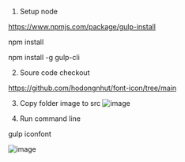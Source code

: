 1. Setup node

https://www.npmjs.com/package/gulp-install

npm install

npm install -g gulp-cli

2. Soure code checkout 

https://github.com/hodongnhut/font-icon/tree/main

3. Copy folder image to src
![image](https://user-images.githubusercontent.com/8769219/178133456-ea19bfd7-9a53-482c-989b-8e1c25b5e689.png)

4. Run command line

gulp iconfont

![image](https://user-images.githubusercontent.com/8769219/178133466-dca57127-e676-4145-9451-a27772c9f4d8.png)


